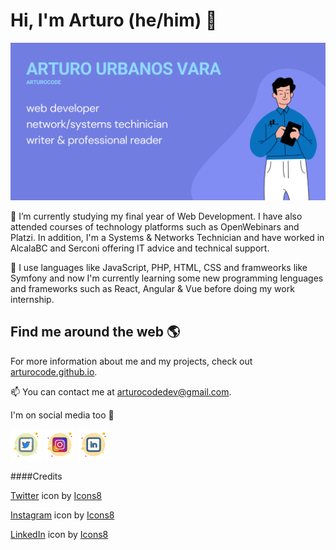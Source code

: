 # Hi, I'm Arturo (he/him) 👋

<img src="./img/arturocode_github.png"/>

📜 I’m currently studying my final year of Web Development. I have also attended courses of technology platforms such as OpenWebinars and Platzi. In addition, I'm a Systems & Networks Technician and have worked in AlcalaBC and Serconi offering IT advice and technical support. 

🌱 I use languages like JavaScript, PHP, HTML, CSS and framweorks like Symfony and now I'm currently learning some new programming lenguages and frameworks such as React, Angular & Vue before doing my work internship.

## Find me around the web 🌎

For more information about me and my projects, check out <a href="http://arturocode.github.io">arturocode.github.io</a>.

📫 You can contact me at arturocodedev@gmail.com. 

I'm on social media too 📱

<a href="https://www.twitter.com/ArturoCode"><img src="./img/twitter.png"/></a>
<a href="https://www.instagram.com/arturocode"><img src="./img/instagram.png"/></a>
<a href="https://www.linkedin.com/arturocode"><img src="./img/linkedin.png"/></a>
     
     
####Credits

<a target="_blank" href="https://icons8.com/icon/xWVjuc9hryql/twitter">Twitter</a> icon by <a target="_blank" href="https://icons8.com">Icons8</a>

<a target="_blank" href="https://icons8.com/icon/TEYr8ETaIfBJ/instagram">Instagram</a> icon by <a target="_blank" href="https://icons8.com">Icons8</a>

<a target="_blank" href="https://icons8.com/icon/108812/linkedin">LinkedIn</a> icon by <a target="_blank" href="https://icons8.com">Icons8</a>


<!--
**ArturoCode/arturocode** is a ✨ _special_ ✨ repository because its `README.md` (this file) appears on your GitHub profile.

Here are some ideas to get you started:

- 🔭 I’m currently working on ...
- 🌱 I’m currently learning ...
- 👯 I’m looking to collaborate on ...
- 🤔 I’m looking for help with ...
- 💬 Ask me about ...
- 📫 How to reach me: ...
- 😄 Pronouns: ...
- ⚡ Fun fact: ...
-->
